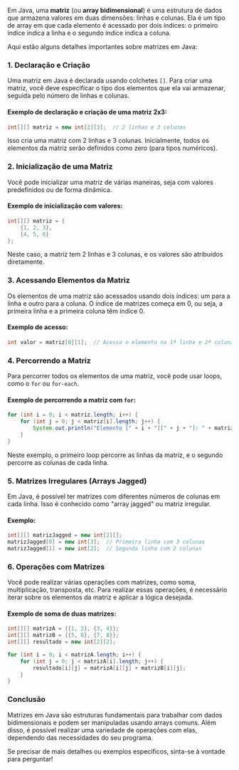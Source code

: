 ﻿Em Java, uma **matriz** (ou **array bidimensional**) é uma estrutura de dados que armazena valores em duas dimensões: linhas e colunas. Ela é um tipo de array em que cada elemento é acessado por dois índices: o primeiro índice indica a linha e o segundo índice indica a coluna.

Aqui estão alguns detalhes importantes sobre matrizes em Java:

### 1. **Declaração e Criação**

Uma matriz em Java é declarada usando colchetes `[]`. Para criar uma matriz, você deve especificar o tipo dos elementos que ela vai armazenar, seguida pelo número de linhas e colunas.

#### Exemplo de declaração e criação de uma matriz 2x3:

```java
int[][] matriz = new int[2][3];  // 2 linhas e 3 colunas

```

Isso cria uma matriz com 2 linhas e 3 colunas. Inicialmente, todos os elementos da matriz serão definidos como zero (para tipos numéricos).

### 2. **Inicialização de uma Matriz**

Você pode inicializar uma matriz de várias maneiras, seja com valores predefinidos ou de forma dinâmica.

#### Exemplo de inicialização com valores:

```java
int[][] matriz = {
    {1, 2, 3}, 
    {4, 5, 6}
};

```

Neste caso, a matriz tem 2 linhas e 3 colunas, e os valores são atribuídos diretamente.

### 3. **Acessando Elementos da Matriz**

Os elementos de uma matriz são acessados usando dois índices: um para a linha e outro para a coluna. O índice de matrizes começa em 0, ou seja, a primeira linha e a primeira coluna têm índice 0.

#### Exemplo de acesso:

```java
int valor = matriz[0][1];  // Acessa o elemento na 1ª linha e 2ª coluna (valor 2)

```

### 4. **Percorrendo a Matriz**

Para percorrer todos os elementos de uma matriz, você pode usar loops, como o `for` ou `for-each`.

#### Exemplo de percorrendo a matriz com `for`:

```java
for (int i = 0; i < matriz.length; i++) {
    for (int j = 0; j < matriz[i].length; j++) {
        System.out.println("Elemento [" + i + "][" + j + "]: " + matriz[i][j]);
    }
}

```

Neste exemplo, o primeiro loop percorre as linhas da matriz, e o segundo percorre as colunas de cada linha.

### 5. **Matrizes Irregulares (Arrays Jagged)**

Em Java, é possível ter matrizes com diferentes números de colunas em cada linha. Isso é conhecido como "array jagged" ou matriz irregular.

#### Exemplo:

```java
int[][] matrizJagged = new int[2][];
matrizJagged[0] = new int[3];  // Primeira linha com 3 colunas
matrizJagged[1] = new int[2];  // Segunda linha com 2 colunas

```

### 6. **Operações com Matrizes**

Você pode realizar várias operações com matrizes, como soma, multiplicação, transposta, etc. Para realizar essas operações, é necessário iterar sobre os elementos da matriz e aplicar a lógica desejada.

#### Exemplo de soma de duas matrizes:

```java
int[][] matrizA = {{1, 2}, {3, 4}};
int[][] matrizB = {{5, 6}, {7, 8}};
int[][] resultado = new int[2][2];

for (int i = 0; i < matrizA.length; i++) {
    for (int j = 0; j < matrizA[i].length; j++) {
        resultado[i][j] = matrizA[i][j] + matrizB[i][j];
    }
}

```

### Conclusão

Matrizes em Java são estruturas fundamentais para trabalhar com dados bidimensionais e podem ser manipuladas usando arrays comuns. Além disso, é possível realizar uma variedade de operações com elas, dependendo das necessidades do seu programa.

Se precisar de mais detalhes ou exemplos específicos, sinta-se à vontade para perguntar!
